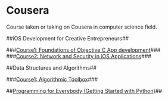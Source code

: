 # Cousera

Course taken or taking on Cousera in computer science field.

##iOS Development for Creative Entrepreneurs##

###[Course1: Foundations of Objective C App development](https://www.coursera.org/learn/objective-c/home/welcome)###
###[Course2: Network and Security in iOS Applications](https://www.coursera.org/learn/security/home/welcome)###

##Data Structures and Algorithms##

###[Course1: Algorithmic Toolbox](https://www.coursera.org/learn/algorithmic-toolbox/home/welcome)###

##[Programming for Everybody (Getting Started with Python)](https://www.coursera.org/learn/python)##

